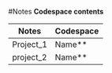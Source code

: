 #Notes
**Codespace contents**

| Notes      | Codespace |
| ----------- | ----------- |
| Project_1      | Name**       |
| project_2   | Name**        |
